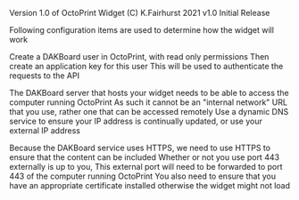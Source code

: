 Version 1.0 of OctoPrint Widget
(C) K.Fairhurst 2021
v1.0   Initial Release

Following configuration items are used to determine how the widget will work

Create a DAKBoard user in OctoPrint, with read only permissions
Then create an application key for this user
This will be used to authenticate the requests to the API 


The DAKBoard server that hosts your widget needs to be able to access the computer running OctoPrint
As such it cannot be an "internal network" URL that you use, rather one that can be accessed remotely
Use a dynamic DNS service to ensure your IP address is continually updated, or use your external IP address


Because the DAKBoard service uses HTTPS, we need to use HTTPS to ensure that the content can be included
Whether or not you use port 443 externally is up to you,
This external port will need to be forwarded to port 443 of the computer running OctoPrint
You also need to ensure that you have an appropriate certificate installed otherwise the widget might not load
